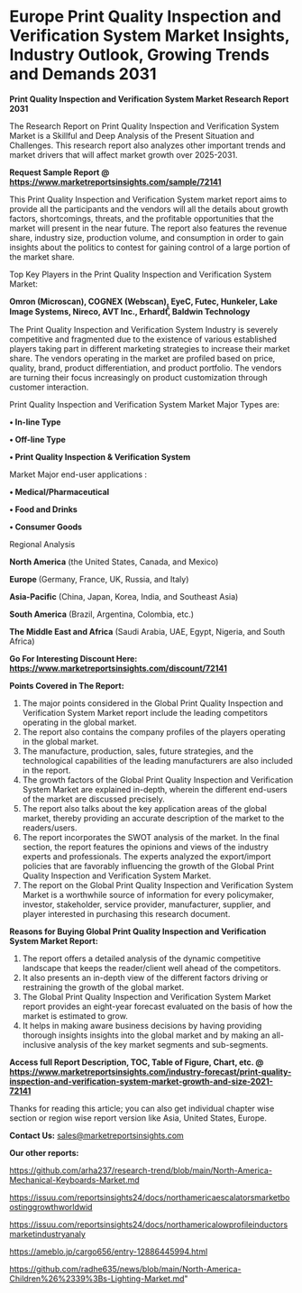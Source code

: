  # Europe Print Quality Inspection and Verification System Market Insights, Industry Outlook, Growing Trends and Demands 2031

<strong>Print Quality Inspection and Verification System Market Research Report 2031</strong>

The Research Report on Print Quality Inspection and Verification System Market is a Skillful and Deep Analysis of the Present Situation and Challenges. This research report also analyzes other important trends and market drivers that will affect market growth over 2025-2031.

<strong>Request Sample Report @ <a href=https://www.marketreportsinsights.com/sample/72141>https://www.marketreportsinsights.com/sample/72141</a></strong>

This Print Quality Inspection and Verification System market report aims to provide all the participants and the vendors will all the details about growth factors, shortcomings, threats, and the profitable opportunities that the market will present in the near future. The report also features the revenue share, industry size, production volume, and consumption in order to gain insights about the politics to contest for gaining control of a large portion of the market share.

Top Key Players in the Print Quality Inspection and Verification System Market:

<strong>Omron (Microscan), COGNEX (Webscan), EyeC, Futec, Hunkeler, Lake Image Systems, Nireco, AVT Inc., Erhardtⷨꙺ, Baldwin Technology</strong>

The Print Quality Inspection and Verification System Industry is severely competitive and fragmented due to the existence of various established players taking part in different marketing strategies to increase their market share. The vendors operating in the market are profiled based on price, quality, brand, product differentiation, and product portfolio. The vendors are turning their focus increasingly on product customization through customer interaction.

Print Quality Inspection and Verification System Market Major Types are:

<strong>• In-line Type

• Off-line Type

• Print Quality Inspection & Verification System</strong>

Market Major end-user applications :

<strong>• Medical/Pharmaceutical

• Food and Drinks

• Consumer Goods</strong>

Regional Analysis

</u><strong><b>North America</b></strong> (the United States, Canada, and Mexico)

<strong><b>Europe </b></strong>(Germany, France, UK, Russia, and Italy)

<strong><b>Asia-Pacific</b></strong> (China, Japan, Korea, India, and Southeast Asia)

<strong><b>South America</b></strong> (Brazil, Argentina, Colombia, etc.)

<strong><b>The Middle East and Africa</b></strong> (Saudi Arabia, UAE, Egypt, Nigeria, and South Africa)

<strong>Go For Interesting Discount Here: <a href=https://www.marketreportsinsights.com/discount/72141>https://www.marketreportsinsights.com/discount/72141</a></strong>

<strong>Points Covered in The Report:</strong>
<ol>
  <li>The major points considered in the Global Print Quality Inspection and Verification System Market report include the leading competitors operating in the global market.</li>
  <li>The report also contains the company profiles of the players operating in the global market.</li>
  <li>The manufacture, production, sales, future strategies, and the technological capabilities of the leading manufacturers are also included in the report.</li>
  <li>The growth factors of the Global Print Quality Inspection and Verification System Market are explained in-depth, wherein the different end-users of the market are discussed precisely.</li>
  <li>The report also talks about the key application areas of the global market, thereby providing an accurate description of the market to the readers/users.</li>
  <li>The report incorporates the SWOT analysis of the market. In the final section, the report features the opinions and views of the industry experts and professionals. The experts analyzed the export/import policies that are favorably influencing the growth of the Global Print Quality Inspection and Verification System Market.</li>
  <li>The report on the Global Print Quality Inspection and Verification System Market is a worthwhile source of information for every policymaker, investor, stakeholder, service provider, manufacturer, supplier, and player interested in purchasing this research document.</li>
</ol>
<strong>Reasons for Buying Global Print Quality Inspection and Verification System Market Report:</strong>

<ol>
  <li>The report offers a detailed analysis of the dynamic competitive landscape that keeps the reader/client well ahead of the competitors.</li>
  <li>It also presents an in-depth view of the different factors driving or restraining the growth of the global market.</li>
  <li>The Global Print Quality Inspection and Verification System Market report provides an eight-year forecast evaluated on the basis of how the market is estimated to grow.</li>
  <li>It helps in making aware business decisions by having providing thorough insights insights into the global market and by making an all-inclusive analysis of the key market segments and sub-segments.</li>
</ol>
<strong>Access full Report Description, TOC, Table of Figure, Chart, etc. @ <a href=https://www.marketreportsinsights.com/industry-forecast/print-quality-inspection-and-verification-system-market-growth-and-size-2021-72141>https://www.marketreportsinsights.com/industry-forecast/print-quality-inspection-and-verification-system-market-growth-and-size-2021-72141</a></strong>


Thanks for reading this article; you can also get individual chapter wise section or region wise report version like Asia, United States, Europe.

<strong>Contact Us:</strong>
sales@marketreportsinsights.com

<strong>Our other reports:</strong>

<a href=https://github.com/arha237/research-trend/blob/main/North-America-Mechanical-Keyboards-Market.md>https://github.com/arha237/research-trend/blob/main/North-America-Mechanical-Keyboards-Market.md</a>

<a href=https://issuu.com/reportsinsights24/docs/northamericaescalatorsmarketboostinggrowthworldwid>https://issuu.com/reportsinsights24/docs/northamericaescalatorsmarketboostinggrowthworldwid</a>

<a href=https://issuu.com/reportsinsights24/docs/northamericalowprofileinductorsmarketindustryanaly>https://issuu.com/reportsinsights24/docs/northamericalowprofileinductorsmarketindustryanaly</a>

<a href=https://ameblo.jp/cargo656/entry-12886445994.html>https://ameblo.jp/cargo656/entry-12886445994.html</a>

<a href=https://github.com/radhe635/news/blob/main/North-America-Children%26%2339%3Bs-Lighting-Market.md>https://github.com/radhe635/news/blob/main/North-America-Children%26%2339%3Bs-Lighting-Market.md</a>"
